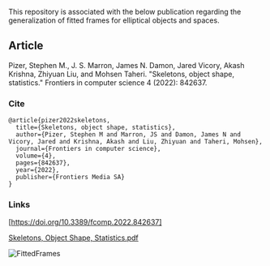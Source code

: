 This repository is associated with the below publication regarding the generalization of fitted frames for elliptical objects and spaces.

## Article
Pizer, Stephen M., J. S. Marron, James N. Damon, Jared Vicory, Akash Krishna, Zhiyuan Liu, and Mohsen Taheri.
"Skeletons, object shape, statistics." Frontiers in computer science 4 (2022): 842637.

### Cite
```
@article{pizer2022skeletons,
  title={Skeletons, object shape, statistics},
  author={Pizer, Stephen M and Marron, JS and Damon, James N and Vicory, Jared and Krishna, Akash and Liu, Zhiyuan and Taheri, Mohsen},
  journal={Frontiers in computer science},
  volume={4},
  pages={842637},
  year={2022},
  publisher={Frontiers Media SA}
}
```

### Links

[https://doi.org/10.3389/fcomp.2022.842637]

[Skeletons, Object Shape, Statistics.pdf](https://github.com/MohsenTaheriShalmani/Generalization_of_Fitted_Frames/files/14559833/Skeletons.Object.Shape.Statistics.pdf)


![FittedFrames](https://github.com/MohsenTaheriShalmani/Generalization_of_Fitted_Frames/assets/19237855/83a1eec9-6e67-44fd-acad-cea16ac36e76)

